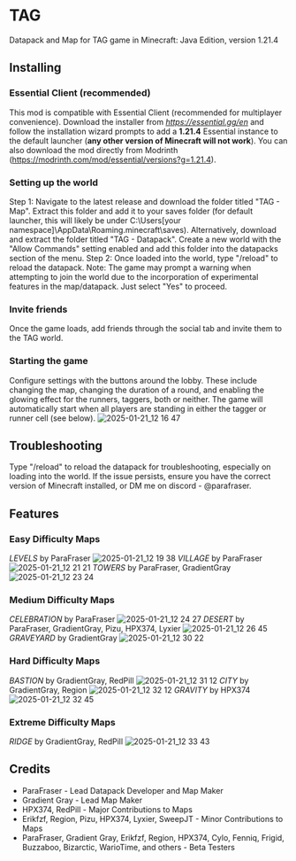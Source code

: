 # TAG
Datapack and Map for TAG game in Minecraft: Java Edition, version 1.21.4

## Installing
### Essential Client (recommended)
This mod is compatible with Essential Client (recommended for multiplayer convenience). Download the installer from *https://essential.gg/en* and follow the installation wizard prompts to add a **1.21.4** Essential instance to the default launcher (**any other version of Minecraft will not work**). You can also download the mod directly from Modrinth (https://modrinth.com/mod/essential/versions?g=1.21.4).
### Setting up the world
Step 1: Navigate to the latest release and download the folder titled "TAG - Map". Extract this folder and add it to your saves folder (for default launcher, this will likely be under C:\Users\[your namespace]\AppData\Roaming\.minecraft\saves). Alternatively, download and extract the folder titled "TAG - Datapack". Create a new world with the "Allow Commands" setting enabled and add this folder into the datapacks section of the menu. 
Step 2: Once loaded into the world, type "/reload" to reload the datapack.
Note: The game may prompt a warning when attempting to join the world due to the incorporation of experimental features in the map/datapack. Just select "Yes" to proceed.
### Invite friends
Once the game loads, add friends through the social tab and invite them to the TAG world.
### Starting the game
Configure settings with the buttons around the lobby. These include changing the map, changing the duration of a round, and enabling the glowing effect for the runners, taggers, both or neither. The game will automatically start when all players are standing in either the tagger or runner cell (see below).
![2025-01-21_12 16 47](https://github.com/user-attachments/assets/3d29a53c-561e-4d00-bb4d-06d6e16d16ab)

## Troubleshooting
Type "/reload" to reload the datapack for troubleshooting, especially on loading into the world. If the issue persists, ensure you have the correct version of Minecraft installed, or DM me on discord - @parafraser.

## Features
### Easy Difficulty Maps
*LEVELS* by ParaFraser
![2025-01-21_12 19 38](https://github.com/user-attachments/assets/a307de82-d74e-4301-a5c9-e372a6274878)
*VILLAGE* by ParaFraser
![2025-01-21_12 21 21](https://github.com/user-attachments/assets/b63e7141-9734-49c8-b35f-34da5306868e)
*TOWERS* by ParaFraser, GradientGray
![2025-01-21_12 23 24](https://github.com/user-attachments/assets/440af44f-7937-48ed-beb5-c5ea422359b2)
### Medium Difficulty Maps
*CELEBRATION* by ParaFraser
![2025-01-21_12 24 27](https://github.com/user-attachments/assets/d8c5e71f-b739-49f3-aa77-b25af4e025f3)
*DESERT* by ParaFraser, GradientGray, Pizu, HPX374, Lyxier
![2025-01-21_12 26 45](https://github.com/user-attachments/assets/84fdf806-cdd2-434f-ab66-a62edcb4a5cc)
*GRAVEYARD* by GradientGray
![2025-01-21_12 30 22](https://github.com/user-attachments/assets/96603c2f-2ef2-4a51-bf39-af2f8ba8db4b)
### Hard Difficulty Maps
*BASTION* by GradientGray, RedPill
![2025-01-21_12 31 12](https://github.com/user-attachments/assets/3ab7fcbd-5d89-48ae-93c4-0c955ed9a2ed)
*CITY* by GradientGray, Region
![2025-01-21_12 32 12](https://github.com/user-attachments/assets/182e559d-e5a2-4a01-9abb-506e55309b64)
*GRAVITY* by HPX374
![2025-01-21_12 32 45](https://github.com/user-attachments/assets/a6b15795-b2b2-4a22-a9a7-20e631e8cb22)
### Extreme Difficulty Maps
*RIDGE* by GradientGray, RedPill
![2025-01-21_12 33 43](https://github.com/user-attachments/assets/41e1c348-0d2e-4cf7-8a20-8852aae53dcd)

## Credits
- ParaFraser - Lead Datapack Developer and Map Maker
- Gradient Gray - Lead Map Maker
- HPX374, RedPill - Major Contributions to Maps
- Erikfzf, Region, Pizu, HPX374, Lyxier, SweepJT - Minor Contributions to Maps
- ParaFraser, Gradient Gray, Erikfzf, Region, HPX374, Cylo, Fenniq, Frigid, Buzzaboo, Bizarctic, WarioTime, and others - Beta Testers
